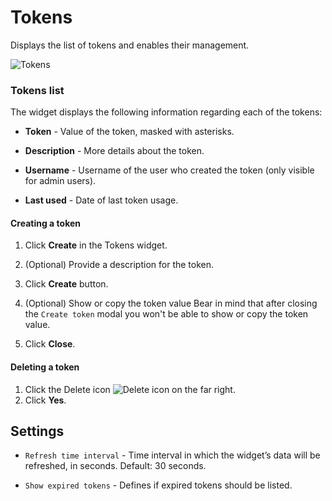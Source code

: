 # Tokens

Displays the list of tokens and enables their management.

![Tokens](/images/ui/widgets/tokens.png)

### Tokens list

The widget displays the following information regarding each of the tokens:


- **Token** - Value of the token, masked with asterisks.

- **Description** - More details about the token.
- **Username** - Username of the user who created the token (only visible for admin users).

- **Last used** - Date of last token usage.


#### Creating a token

1. Click **Create** in the Tokens widget.

2. (Optional) Provide a description for the token.
3. Click **Create** button.
4. (Optional) Show or copy the token value
   Bear in mind that after closing the `Create token` modal you won't be able to show or copy the token value.
5. Click **Close**.

#### Deleting a token


1. Click the Delete icon ![Delete icon](/images/ui/icons/delete-icon.png) on the far right.
2. Click **Yes**.

## Settings

- `Refresh time interval` - Time interval in which the widget’s data will be refreshed, in seconds. Default: 30 seconds.

- `Show expired tokens` - Defines if expired tokens should be listed.

